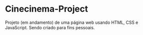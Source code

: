 # Cinecinema-Project
Projeto (em andamento) de uma página web usando HTML, CSS e JavaScript. Sendo criado para fins pessoais.
